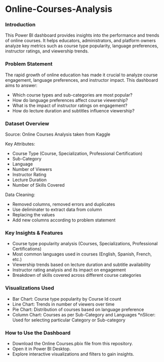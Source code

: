 # Online-Courses-Analysis

### Introduction

This Power BI dashboard provides insights into the performance and trends of online courses. It helps educators, administrators, and platform owners analyze key metrics such as course type popularity, language preferences, instructor ratings, and viewership trends.

### Problem Statement

The rapid growth of online education has made it crucial to analyze course engagement, language preferences, and instructor impact. This dashboard aims to answer:

* Which course types and sub-categories are most popular?
* How do language preferences affect course viewership?
* What is the impact of instructor ratings on engagement?
* How do lecture duration and subtitles influence viewership?


### Dataset Overview

Source: Online Courses Analysis taken from Kaggle

Key Attributes:

* Course Type (Course, Specialization, Professional Certification)
* Sub-Category
* Language
* Number of Viewers
* Instructor Rating
* Lecture Duration
* Number of Skills Covered

Data Cleaning:
* Removed columns, removed errors and duplicates
* Use deliminater to extract data from column
* Replacing the values
* Add new columns according to problem statement 

### Key Insights & Features

* Course type popularity analysis (Courses, Specializations, Professional Certifications)
* Most common languages used in courses (English, Spanish, French, etc.)
* Viewership trends based on lecture duration and subtitle availability
* Instructor rating analysis and its impact on engagement
* Breakdown of skills covered across different course categories

### Visualizations Used

* Bar Chart: Course type popularity by Course Id count
* Line Chart: Trends in number of viewers over time
* Pie Chart: Distribution of courses based on language preference
* Column Chart: Courses as per Sub-Category and Languages
*nSlicer: Used for selecting particular Category or Sub-category

### How to Use the Dashboard

* Download the Online Courses.pbix file from this repository.
* Open it in Power BI Desktop.
* Explore interactive visualizations and filters to gain insights.
